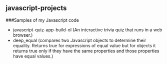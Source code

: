 ## javascript-projects

###Samples of my Javascript code

 - javascript-quiz-app-build-ol (An interactive trivia  quiz that runs in a web browser.)
 - deep_equal (compares two Javascript objects to determine their equality. Returns true for expressions of equal value but for objects it returns true only if they have the same properties and those properties have equal values.)